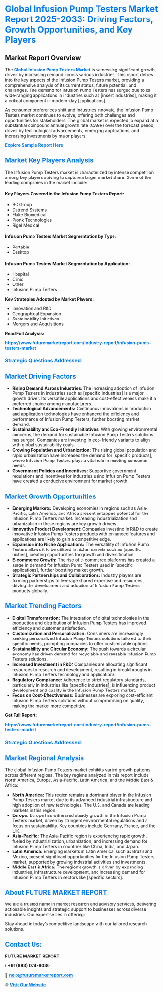 <h1 style="color: #007BFF;">Global Infusion Pump Testers Market Report 2025-2033: Driving Factors, Growth Opportunities, and Key Players</h1>

<section id="overview">
<h2>Market Report Overview</h2>
<p>The <a href="https://www.futuremarketreport.com/industry-report/infusion-pump-testers-market" style="color: #007BFF; text-decoration: none;"><strong>Global Infusion Pump Testers Market</strong></a> is witnessing significant growth, driven by increasing demand across various industries. This report delves into the key aspects of the Infusion Pump Testers market, providing a comprehensive analysis of its current status, future potential, and challenges. The demand for Infusion Pump Testers has surged due to its wide-ranging applications in industries such as [insert industries], making it a critical component in modern-day [applications].</p>
<p>As consumer preferences shift and industries innovate, the Infusion Pump Testers market continues to evolve, offering both challenges and opportunities for stakeholders. The global market is expected to expand at a substantial compound annual growth rate (CAGR) over the forecast period, driven by technological advancements, emerging applications, and increasing investments by major players.</p>
</section>

<section id="overview">
<p><a href="https://www.futuremarketreport.com/request-sample/reportId=127543" style="color: #007BFF; text-decoration: none;"><strong>Explore Sample Report Here</strong></a></p>
</section>

<section id="key-players">
<h2 style="color: #007BFF;">Market Key Players Analysis</h2>
<p>The Infusion Pump Testers market is characterized by intense competition among key players striving to capture a larger market share. Some of the leading companies in the market include:</p>
<h4>Key Players Covered in the Infusion Pump Testers Report:</h4>
<ul><li>BC Group</li><li>Datrend Systems</li><li>Fluke Biomedical</li><li>Pronk Technologies</li><li>Rigel Medical</li></ul>
<h4>Infusion Pump Testers Market Segmentation by Type:</h4>
<ul><li>Portable</li><li>Desktop</li></ul>

<h4>Infusion Pump Testers Market Segmentation by Application:</h4>
<ul><li>Hospital</li><li>Clinic</li><li>Other</li><li>Infusion Pump Testers</li></ul>
<p><strong>Key Strategies Adopted by Market Players:</strong></p>
<ul>
<li>Innovation and R&D</li>
<li>Geographical Expansion</li>
<li>Sustainability Initiatives</li>
<li>Mergers and Acquisitions</li>
</ul>
</section>

<section>
<p><strong>Read Full Analysis: </strong></p><a href="https://www.futuremarketreport.com/industry-report/infusion-pump-testers-market" style="color: #007BFF; text-decoration: none;"><strong>https://www.futuremarketreport.com/industry-report/infusion-pump-testers-market</strong></a>
<h3 style="color: #007BFF;">Strategic Questions Addressed:</h3>
</section>

<section id="driving-factors">
<h2 style="color: #007BFF;">Market Driving Factors</h2>
<ul>
<li><strong>Rising Demand Across Industries:</strong> The increasing adoption of Infusion Pump Testers in industries such as [specific industries] is a major growth driver. Its versatile applications and cost-effectiveness make it a preferred choice among manufacturers.</li>
<li><strong>Technological Advancements:</strong> Continuous innovations in production and application technologies have enhanced the efficiency and performance of Infusion Pump Testers, further boosting market demand.</li>
<li><strong>Sustainability and Eco-Friendly Initiatives:</strong> With growing environmental concerns, the demand for sustainable Infusion Pump Testers solutions has surged. Companies are investing in eco-friendly variants to align with global sustainability goals.</li>
<li><strong>Growing Population and Urbanization:</strong> The rising global population and rapid urbanization have increased the demand for [specific products], where Infusion Pump Testers plays a vital role in meeting consumer needs.</li>
<li><strong>Government Policies and Incentives:</strong> Supportive government regulations and incentives for industries using Infusion Pump Testers have created a conducive environment for market growth.</li>
</ul>
</section>

<section id="growth-opportunities">
<h2 style="color: #007BFF;">Market Growth Opportunities</h2>
<ul>
<li><strong>Emerging Markets:</strong> Developing economies in regions such as Asia-Pacific, Latin America, and Africa present untapped potential for the Infusion Pump Testers market. Increasing industrialization and urbanization in these regions are key growth drivers.</li>
<li><strong>Innovative Product Development:</strong> Companies investing in R&D to create innovative Infusion Pump Testers products with enhanced features and applications are likely to gain a competitive edge.</li>
<li><strong>Expansion into Niche Applications:</strong> The versatility of Infusion Pump Testers allows it to be utilized in niche markets such as [specific niches], creating opportunities for growth and diversification.</li>
<li><strong>E-commerce Growth:</strong> The rise of e-commerce platforms has created a surge in demand for Infusion Pump Testers used in [specific applications], further boosting market growth.</li>
<li><strong>Strategic Partnerships and Collaborations:</strong> Industry players are forming partnerships to leverage shared expertise and resources, driving the development and adoption of Infusion Pump Testers products globally.</li>
</ul>
</section>

<section id="trending-factors">
<h2 style="color: #007BFF;">Market Trending Factors</h2>
<ul>
<li><strong>Digital Transformation:</strong> The integration of digital technologies in the production and distribution of Infusion Pump Testers has improved efficiency and customer satisfaction.</li>
<li><strong>Customization and Personalization:</strong> Consumers are increasingly seeking personalized Infusion Pump Testers solutions tailored to their specific needs, prompting companies to offer customizable options.</li>
<li><strong>Sustainability and Circular Economy:</strong> The push towards a circular economy has driven demand for recyclable and reusable Infusion Pump Testers solutions.</li>
<li><strong>Increased Investment in R&D:</strong> Companies are allocating significant resources to research and development, resulting in breakthroughs in Infusion Pump Testers technology and applications.</li>
<li><strong>Regulatory Compliance:</strong> Adherence to strict regulatory standards, particularly in industries like [specific industries], is influencing product development and quality in the Infusion Pump Testers market.</li>
<li><strong>Focus on Cost-Effectiveness:</strong> Businesses are exploring cost-efficient Infusion Pump Testers solutions without compromising on quality, making the market more competitive.</li>
</ul>
</section>

<section>
<p><strong>Get Full Report: </strong></p><a href="https://www.futuremarketreport.com/industry-report/infusion-pump-testers-market" style="color: #007BFF; text-decoration: none;"><strong>https://www.futuremarketreport.com/industry-report/infusion-pump-testers-market</strong></a>
<h3 style="color: #007BFF;">Strategic Questions Addressed:</h3>
</section>


<section id="regional-analysis">
<h2 style="color: #007BFF;">Market Regional Analysis</h2>
<p>The global Infusion Pump Testers market exhibits varied growth patterns across different regions. The key regions analyzed in this report include North America, Europe, Asia-Pacific, Latin America, and the Middle East & Africa:</p>
<ul>
<li><strong>North America:</strong> This region remains a dominant player in the Infusion Pump Testers market due to its advanced industrial infrastructure and high adoption of new technologies. The U.S. and Canada are leading markets in this region.</li>
<li><strong>Europe:</strong> Europe has witnessed steady growth in the Infusion Pump Testers market, driven by stringent environmental regulations and a focus on sustainability. Key countries include Germany, France, and the U.K.</li>
<li><strong>Asia-Pacific:</strong> The Asia-Pacific region is experiencing rapid growth, fueled by industrialization, urbanization, and increasing demand for Infusion Pump Testers in countries like China, India, and Japan.</li>
<li><strong>Latin America:</strong> Emerging markets in Latin America, such as Brazil and Mexico, present significant opportunities for the Infusion Pump Testers market, supported by growing industrial activities and investments.</li>
<li><strong>Middle East & Africa:</strong> The region’s growth is driven by expanding industries, infrastructure development, and increasing demand for Infusion Pump Testers in sectors like [specific sectors].</li>
</ul>
</section>

<footer>
<h2 style="color: #007BFF;">About FUTURE MARKET REPORT</h2>
<p>We are a trusted name in market research and advisory services, delivering actionable insights and strategic support to businesses across diverse industries. Our expertise lies in offering:</p>

<p>Stay ahead in today’s competitive landscape with our tailored research solutions.</p>

<h2 style="color: #007BFF;">Contact Us:</h2>
<p><strong>FUTURE MARKET REPORT</strong></p>
<p>📞 <strong>+91 (883) 074-8030</strong></p>
<p>📧 <strong><a href="mailto:help@futuremarketreport.com" style="color: #007BFF;">help@futuremarketreport.com</a></strong></p>
<p>🌐 <strong><a href="https://www.futuremarketreport.com/" style="color: #007BFF;">Visit Our Website</a></strong></p>
</footer>